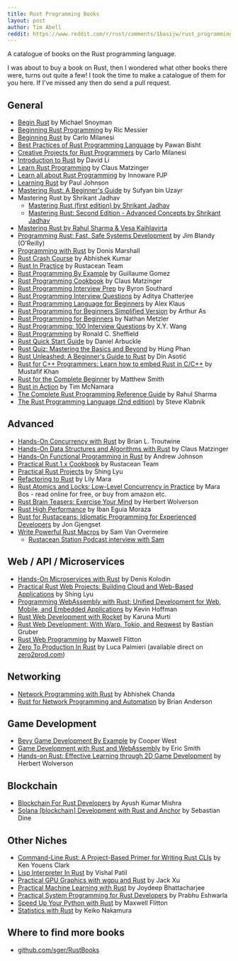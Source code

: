 ```yaml
---
title: Rust Programming Books
layout: post
author: Tim Abell
reddit: https://www.reddit.com/r/rust/comments/1basijw/rust_programming_books/
---
```


A catalogue of books on the Rust programming language.

I was about to buy a book on Rust, then I wondered what other books there were, turns out quite a few! I took the time to make a catalogue of them for you here. If I've missed any then do send a pull request.

## General

- [Begin Rust](https://www.amazon.co.uk/Begin-Rust-programming-experienced-programmers/dp/B096LTR59F) by Michael Snoyman
- [Beginning Rust Programming](https://www.amazon.co.uk/Beginning-Rust-Programming-Ric-Messier/dp/1119712971) by Ric Messier
- [Beginning Rust](https://www.amazon.co.uk/Beginning-Rust-Get-Started-2021/dp/1484272072) by Carlo Milanesi
- [Best Practices of Rust Programming Language](https://www.amazon.co.uk/Best-Practices-Rust-Programming-Language/dp/B089M434VZ) by Pawan Bisht
- [Creative Projects for Rust Programmers](https://www.amazon.co.uk/Creative-Projects-Rust-Programmers-WebAssembly/dp/1789346223) by Carlo Milanesi
- [Introduction to Rust](https://www.amazon.co.uk/Introduction-Rust-Performant-Language-Programming-ebook/dp/B0BYXHS41Q) by David Li
- [Learn Rust Programming](https://www.amazon.co.uk/Learn-Rust-Programming-Supports-Ecosystem/dp/935551154X) by Claus Matzinger
- [Learn all about Rust Programming](https://www.amazon.co.uk/Learn-all-about-Rust-Programming/dp/B0C6BFKFMS) by Innoware PJP
- [Learning Rust](https://www.amazon.co.uk/Learning-Rust-comprehensive-writing-applications/dp/1785884301) by Paul Johnson
- [Mastering Rust: A Beginner's Guide](https://www.amazon.co.uk/Mastering-Rust-Beginners-Computer-Science/dp/1032319046) by Sufyan bin Uzayr
- Mastering Rust by Shrikant Jadhav
    - [Mastering Rust (first edition) by Shrikant Jadhav](https://www.amazon.co.uk/Mastering-Rust-Comprehensive-Guide-Programming-ebook/dp/B0C3Z8GBCB)
    - [Mastering Rust: Second Edition - Advanced Concepts by Shrikant Jadhav](https://www.amazon.co.uk/dp/B0CNH838C3)
- [Mastering Rust by Rahul Sharma & Vesa Kaihlavirta](https://www.amazon.co.uk/Mastering-Rust-memory-concurrency-features/dp/1789346576)
- [Programming Rust: Fast, Safe Systems Development](https://www.amazon.co.uk/Programming-Rust-Fast-Systems-Development/dp/1492052590) by Jim Blandy (O'Reilly)
- [Programming with Rust](https://www.amazon.co.uk/Programming-Rust-Donis-Marshall/dp/0137889658) by Donis Marshall
- [Rust Crash Course](https://www.amazon.co.uk/Rust-Crash-Course-High-Performance-Next-Generation/dp/9355510950) by Abhishek Kumar
- [Rust In Practice](https://www.amazon.co.uk/Rust-Practice-Programmers-Programs-Applications/dp/8196228503) by Rustacean Team
- [Rust Programming By Example](https://www.amazon.co.uk/Rust-Programming-Example-concurrent-applications/dp/1788390636) by Guillaume Gomez
- [Rust Programming Cookbook](https://www.amazon.co.uk/Rust-Programming-Cookbook-features-building/dp/1789530660) by Claus Matzinger
- [Rust Programming Interview Prep](https://www.amazon.co.uk/Rust-Programming-Interview-Prep-Techniques/dp/B0BZFCV5ZD) by Byron Southard
- [Rust Programming Interview Questions](https://www.amazon.co.uk/Programming-Interview-Questions-Aditya-Chatterjee/dp/B09S64XZ7J) by Aditya Chatterjee
- [Rust Programming Language for Beginners](https://www.amazon.co.uk/Rust-Programming-Language-Beginners-High-Performance/dp/B0C6BT19VY) by Alex Klaus
- [Rust Programming for Beginners Simplified Version](https://www.amazon.co.uk/Rust-Programming-Beginners-Simplified-Version/dp/B0C5YFKMQ6) by Arthur As
- [Rust Programming for Beginners](https://www.amazon.co.uk/Rust-Programming-Beginners-Introduction-Hands/dp/B0987KT8Z4) by Nathan Metzler
- [Rust Programming: 100 Interview Questions](https://www.amazon.co.uk/Rust-Programming-Interview-Questions-Advanced/dp/B0C527HJ3N) by X.Y. Wang
- [Rust Programming](https://www.amazon.co.uk/RUST-PROGRAMMING-Programming-Development-Performance/dp/B0C87GP93X) by Ronald C. Sheffield
- [Rust Quick Start Guide](https://www.amazon.co.uk/Rust-Quick-Start-Guide-programming/dp/1789616700) by Daniel Arbuckle
- [Rust Quiz: Mastering the Basics and Beyond](https://www.amazon.co.uk/Rust-Quiz-Mastering-Basics-Beyond-ebook/dp/B0C36NS3WC) by Hùng Phan
- [Rust Unleashed: A Beginner's Guide to Rust](https://www.amazon.co.uk/Rust-Unleashed-Beginners-Informatics-Mastering/dp/B0C2RVJKHL) by Din Asotić
- [Rust for C++ Programmers: Learn how to embed Rust in C/C++](https://www.amazon.co.uk/Rust-Programmers-Learn-embed-English/dp/9355513593) by Mustafif Khan
- [Rust for the Complete Beginner](https://www.amazon.co.uk/Rust-Complete-Beginner-Information-Technology/dp/B0C7J4Y7M1) by Matthew Smith
- [Rust in Action](https://www.amazon.co.uk/Rust-Action-Tim-McNamara/dp/1617294551) by Tim McNamara
- [The Complete Rust Programming Reference Guide](https://www.amazon.co.uk/Complete-Rust-Programming-Reference-Guide/dp/1838828109) by Rahul Sharma
- [The Rust Programming Language (2nd edition)](https://www.amazon.co.uk/Rust-Programming-Language-2nd-Klabnik/dp/1718503105)  by Steve Klabnik

## Advanced

- [Hands-On Concurrency with Rust](https://www.amazon.co.uk/Hands-Concurrency-Rust-Confidently-memory-safe/dp/1788399978) by Brian L. Troutwine
- [Hands-On Data Structures and Algorithms with Rust](https://www.amazon.co.uk/Hands-Data-Structures-Algorithms-Rust/dp/178899552X) by Claus Matzinger
- [Hands-On Functional Programming in Rust](https://www.amazon.co.uk/Hands-Functional-Programming-Rust-applications/dp/1788839358) by Andrew Johnson
- [Practical Rust 1.x Cookbook](https://www.amazon.co.uk/Practical-Rust-1-x-Cookbook-Microservices/dp/819622852X) by Rustacean Team
- [Practical Rust Projects](https://www.amazon.co.uk/Practical-Rust-Projects-Serverless-Applications/dp/1484293304) by Shing Lyu
- [Refactoring to Rust](https://lilymara.xyz/posts/refactoring-to-rust/) by Lily Mara
- [Rust Atomics and Locks: Low-Level Concurrency in Practice](https://marabos.nl/atomics/) by Mara Bos - read online for free, or buy from amazon etc.
- [Rust Brain Teasers: Exercise Your Mind](https://www.amazon.co.uk/Rust-Brain-Teasers-Pragmatic-Programmers/dp/1680509179) by Herbert Wolverson
- [Rust High Performance](https://www.amazon.co.uk/Rust-High-Performance-performance-applications/dp/178839948X) by Iban Eguia Moraza
- [Rust for Rustaceans: Idiomatic Programming for Experienced Developers](https://www.amazon.co.uk/Rust-Rustaceans-Programming-Experienced-Developers/dp/1718501854) by Jon Gjengset
- [Write Powerful Rust Macros](https://www.manning.com/books/write-powerful-rust-macros) by Sam Van Overmeire
	 - [Rustacean Station Podcast interview with Sam](https://rustacean-station.org/episode/sam-van-overmeire/)

## Web / API / Microservices

- [Hands-On Microservices with Rust](https://www.amazon.co.uk/Hands-Microservices-Rust-scalable-microservices/dp/1789342759) by Denis Kolodin
- [Practical Rust Web Projects: Building Cloud and Web-Based Applications](https://www.amazon.co.uk/Practical-Rust-Web-Projects-Applications/dp/1484265882) by Shing Lyu
- [Programming WebAssembly with Rust: Unified Development for Web, Mobile, and Embedded Applications](https://www.amazon.co.uk/Programming-WebAssembly-Rust-Kevin-Hoffman/dp/1680506366) by Kevin Hoffman
- [Rust Web Development with Rocket](https://www.amazon.co.uk/Rust-Web-Development-Rocket-development/dp/180056130X) by Karuna Murti
- [Rust Web Development: With Warp, Tokio, and Reqwest](https://www.amazon.co.uk/Rust-Web-Development-Bastian-Gruber/dp/1617299006) by Bastian Gruber
- [Rust Web Programming](https://www.amazon.co.uk/Rust-Web-Programming-hands-applications/dp/1803234695) by Maxwell Flitton
- [Zero To Production In Rust](https://www.amazon.co.uk/Zero-Production-Rust-introduction-development/dp/B0BHLDMFDQ) by Luca Palmieri (available direct on [zero2prod.com](https://www.zero2prod.com/))

## Networking

- [Network Programming with Rust](https://www.amazon.co.uk/Network-Programming-Rust-memory-safety-concurrency-ebook/dp/B075Z3G2TC) by Abhishek Chanda
- [Rust for Network Programming and Automation](https://www.amazon.co.uk/Rust-Network-Programming-Automation-Optimization/dp/8196228538) by Brian Anderson

## Game Development

- [Bevy Game Development By Example](https://www.amazon.co.uk/Bevy-Game-Development-Example-Beginners-ebook/dp/B0C3SDDVWQ) by Cooper West
- [Game Development with Rust and WebAssembly](https://www.amazon.co.uk/Game-Development-Rust-WebAssembly-building/dp/1801070970) by Eric Smith
- [Hands-on Rust: Effective Learning through 2D Game Development](https://www.amazon.co.uk/Hands-Rust-Effective-Learning-Development/dp/1680508164) by Herbert Wolverson

## Blockchain

- [Blockchain For Rust Developers](https://www.amazon.co.uk/Blockchain-Rust-Developers-application-Hands/dp/B0874JFXSD) by Ayush Kumar Mishra
- [Solana [blockchain] Development with Rust and Anchor](https://www.amazon.co.uk/Solana-Development-Rust-Anchor-Sebastian/dp/B0BHVJQMM4) by Sebastian Dine

## Other Niches

- [Command-Line Rust: A Project-Based Primer for Writing Rust CLIs](https://www.amazon.co.uk/Command-Line-Rust-Project-Based-Primer-Writing/dp/1098109430) by Ken Youens Clark
- [Lisp Interpreter In Rust](https://www.amazon.co.uk/Lisp-Interpreter-Rust-Vishal-Patil/dp/B0BFX1S2P7) by Vishal Patil
- [Practical GPU Graphics with wgpu and Rust](https://www.amazon.co.uk/Practical-GPU-Graphics-wgpu-Rust/dp/B09QP6Q8QC) by Jack Xu
- [Practical Machine Learning with Rust](https://www.amazon.co.uk/Practical-Machine-Learning-Rust-Applications/dp/1484251202) by Joydeep Bhattacharjee
- [Practical System Programming for Rust Developers](https://www.amazon.co.uk/Practical-System-Programming-Rust-Developers/dp/1800560966) by Prabhu Eshwarla
- [Speed Up Your Python with Rust](https://www.amazon.co.uk/Speed-Your-Python-Rust-performance-ebook/dp/B09LVL1T1Y) by Maxwell Flitton
- [Statistics with Rust](https://www.amazon.co.uk/Statistics-Rust-Statistical-Techniques-Action/dp/811917710X) by Keiko Nakamura

## Where to find more books

- [github.com/sger/RustBooks](https://github.com/sger/RustBooks)
